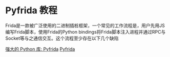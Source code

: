 # Pyfrida 教程

<show-structure depth="3"/>

Frida是一款被广泛使用的二进制插桩框架，一个常见的工作流程是，用户先用JS编写Frida脚本，使用Frida的Python bindings将Frida脚本注入进程并通过RPC与Socket等与之通信交互。这个流程至少存在以下几个缺陷

<seealso>
<category ref="ref_docs">
    <a href="https://mp.weixin.qq.com/s/VnvCRWW8SN8zgJ0XWzFlOQ">强大的 Python 库: Pyfrida</a>
</category>
<category ref="ref_github">
    <a href="https://github.com/ddddhm1234/pyfrida">Pyfrida</a>
</category>
<category ref="ref_issues">
</category>
<category ref="ref_hf">
</category>
<category ref="ref_ms">
</category>
</seealso>
